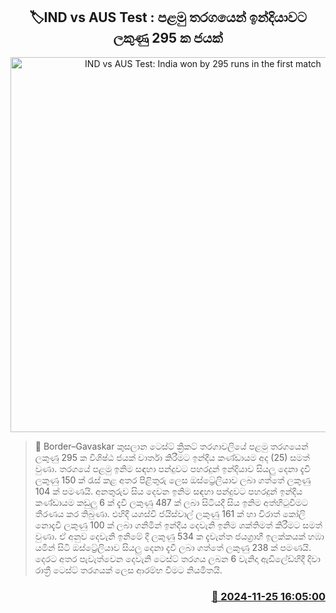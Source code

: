 <p align='center'><b><h2 align='center' title='IND vs AUS Test: India won by 295 runs in the first match'>🏷IND vs AUS Test : පළමු තරගයෙන් ඉන්දියාවට ලකුණු 295 ක ජයක්</h2></b></p>
<p align='center'><img src='https://helakuru.sgp1.cdn.digitaloceanspaces.com/esana/images/lib/india-win-new.jpg' width='600' alt='IND vs AUS Test: India won by 295 runs in the first match'></p>

>📝 Border–Gavaskar කුසලාන ටෙස්ට් ක්‍රිකට් තරගාවලියේ පළමු තරගයෙන් ලකුණු 295 ක විශිෂ්ඨ ජයක් වාර්තා කිරීමට ඉන්දීය කණ්ඩායම අද (25) සමත් වුණා.
තරගයේ පළමු ඉනිම සඳහා පන්දුවට පහරදුන් ඉන්දියාව සියලු දෙනා දැවී ලකුණු 150 ක් රැස් කළ අතර පිළිතුරු ලෙස ඔස්ට්‍රේලියාව ලබා ගත්තේ ලකුණු 104 ක් පමණයි.
අනතුරුව සිය දෙවන ඉනිම සඳහා පන්දුවට පහරදුන් ඉන්දීය කණ්ඩායම කඩුලු 6 ක් දැවී ලකුණු 487 ක් ලබා සිටියදී සිය ඉනිම අත්හිටුවීමට තීරණය කර තිබුණා.
එහිදී යශස්වි ජයිස්වාල් ලකුණු 161 ක් හා විරාත් කෝලි නොදැවී ලකුණු 100 ක් ලබා ගනිමින් ඉන්දීය දෙවැනි ඉනිම ශක්තිමත් කිරීමට සමත් වුණා.
ඒ අනුව දෙවැනි ඉනිමේ දී ලකුණු 534 ක දැවැන්ත ජයග්‍රාහී ඉලක්කයක් හඹා යමින් සිටි ඔස්ට්‍රේලියාව සියලු දෙනා දැවී ලබා ගත්තේ ලකුණු 238 ක් පමණයි.
දෙරට අතර පැවැත්වෙන දෙවැනි ටෙස්ට් තරගය ලබන 6 වැනිදා ඇඩිලේඩ්හිදී දිවා රාත්‍රී ටෙස්ට් තරගයක් ලෙස ආරම්භ වීමට නියමිතයි.


<h3 align='right'><a href='https://www.helakuru.lk/esana/p/105423/'>📅 2024-11-25 16:05:00</a></h3>
